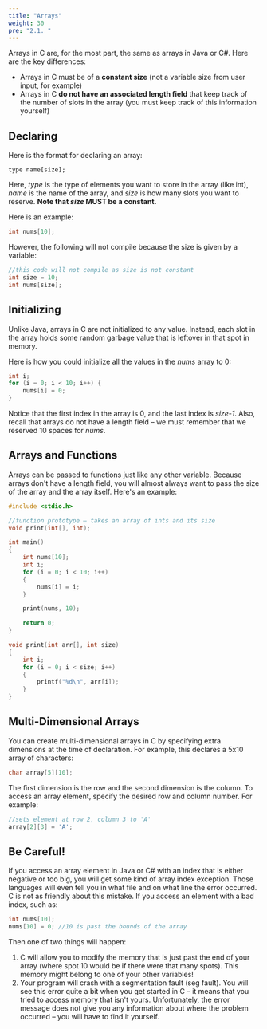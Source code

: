 ```yaml
---
title: "Arrays"
weight: 30
pre: "2.1. "
---
```


Arrays in C are, for the most part, the same as arrays in Java or C#. Here are the key differences:

- Arrays in C must be of a **constant size** (not a variable size from user input, for example)
- Arrays in C **do not have an associated length field** that keep track of the number of slots in the array (you must keep track of this information yourself)


## Declaring

Here is the format for declaring an array:

```text
type name[size];
```

Here, *type* is the type of elements you want to store in the array (like int), *name* is the name of the array, and *size* is how many slots you want to reserve. **Note that *size* MUST be a constant.** 

Here is an example:

```c
int nums[10];
```

However, the following will not compile because the size is given by a variable:

```c
//this code will not compile as size is not constant
int size = 10;
int nums[size];
```

## Initializing

Unlike Java, arrays in C are not initialized to any value. Instead, each slot in the array holds some random garbage value that is leftover in that spot in memory. 

Here is how you could initialize all the values in the *nums* array to 0:

```c
int i;
for (i = 0; i < 10; i++) {
	nums[i] = 0;
}
```

Notice that the first index in the array is 0, and the last index is *size-1*. Also, recall that arrays do not have a length field – we must remember that we reserved 10 spaces for *nums*.

## Arrays and Functions

Arrays can be passed to functions just like any other variable. Because arrays don't have a length field, you will almost always want to pass the size of the array and the array itself. Here's an example:

```c
#include <stdio.h>

//function prototype – takes an array of ints and its size
void print(int[], int);

int main() 
{
	int nums[10];
	int i;
	for (i = 0; i < 10; i++) 
	{
		nums[i] = i;
	}

	print(nums, 10);

	return 0;
}

void print(int arr[], int size) 
{
	int i;
	for (i = 0; i < size; i++) 
	{
		printf("%d\n", arr[i]);
	}
}
```

## Multi-Dimensional Arrays
You can create multi-dimensional arrays in C by specifying extra dimensions at the time of declaration. For example, this declares a 5x10 array of characters:

```c
char array[5][10];
```

The first dimension is the row and the second dimension is the column. To access an array element, specify the desired row and column number. For example:

```c
//sets element at row 2, column 3 to 'A'
array[2][3] = 'A'; 
```

## Be Careful!
If you access an array element in Java or C# with an index that is either negative or too big, you will get some kind of array index exception. Those languages will even tell you in what file and on what line the error occurred.
C is not as friendly about this mistake. If you access an element with a bad index, such as:

```c
int nums[10];
nums[10] = 0; //10 is past the bounds of the array
```

Then one of two things will happen:

1) C will allow you to modify the memory that is just past the end of your array (where spot 10 would be if there were that many spots). This memory might belong to one of your other variables!
2) Your program will crash with a segmentation fault (seg fault). You will see this error quite a bit when you get started in C – it means that you tried to access memory that isn't yours. Unfortunately, the error message does not give you any information about where the problem occurred – you will have to find it yourself.
